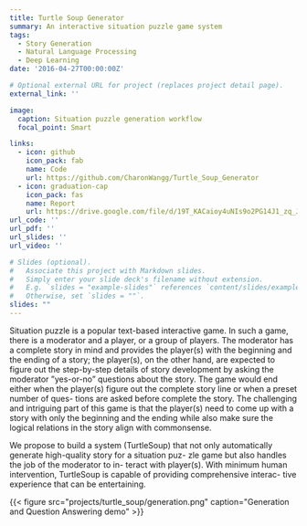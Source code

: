 ```yaml
---
title: Turtle Soup Generator
summary: An interactive situation puzzle game system 
tags:
  - Story Generation
  - Natural Language Processing
  - Deep Learning
date: '2016-04-27T00:00:00Z'

# Optional external URL for project (replaces project detail page).
external_link: ''

image:
  caption: Situation puzzle generation workflow
  focal_point: Smart

links:
  - icon: github
    icon_pack: fab
    name: Code
    url: https://github.com/CharonWangg/Turtle_Soup_Generator
  - icon: graduation-cap
    icon_pack: fas
    name: Report
    url: https://drive.google.com/file/d/19T_KACaioy4uNIs9o2PG14J1_zq_J5W8/view?usp=sharing
url_code: ''
url_pdf: ''
url_slides: ''
url_video: ''

# Slides (optional).
#   Associate this project with Markdown slides.
#   Simply enter your slide deck's filename without extension.
#   E.g. `slides = "example-slides"` references `content/slides/example-slides.md`.
#   Otherwise, set `slides = ""`.
slides: ""
---
```

Situation puzzle is a popular text-based interactive game. In
such a game, there is a moderator and a player, or a group
of players. The moderator has a complete story in mind and
provides the player(s) with the beginning and the ending of
a story; the player(s), on the other hand, are expected to
figure out the step-by-step details of story development by
asking the moderator ”yes-or-no” questions about the story.
The game would end either when the player(s) figure out
the complete story line or when a preset number of ques-
tions are asked before complete the story. The challenging
and intriguing part of this game is that the player(s) need to
come up with a story with only the beginning and the ending
while also make sure the logical relations in the story align
with commonsense.

We propose to build a system (TurtleSoup) that not only
automatically generate high-quality story for a situation puz-
zle game but also handles the job of the moderator to in-
teract with player(s). With minimum human intervention,
TurtleSoup is capable of providing comprehensive interac-
tive experience that can be entertaining.

{{< figure src="projects/turtle_soup/generation.png" caption="Generation and Question Answering demo" >}}
